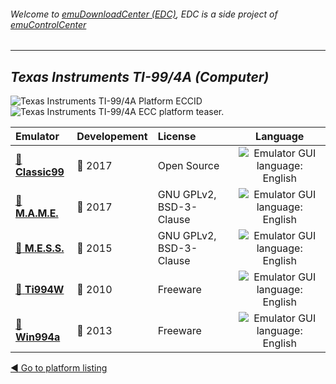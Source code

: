 ###### Welcome to [emuDownloadCenter (EDC)](https://github.com/PhoenixInteractiveNL/emuDownloadCenter/wiki/), EDC is a side project of [emuControlCenter](https://github.com/PhoenixInteractiveNL/emuControlCenter/wiki/)
***
## _Texas Instruments TI-99/4A (Computer)_
![](https://raw.githubusercontent.com/wiki/PhoenixInteractiveNL/emuDownloadCenter/images_platform/ecc_ti99_cell.png "Texas Instruments TI-99/4A Platform ECCID")
![](https://raw.githubusercontent.com/wiki/PhoenixInteractiveNL/emuDownloadCenter/images_platform/ecc_ti99_teaser.png "Texas Instruments TI-99/4A ECC platform teaser.")

| Emulator | Developement | License | Language |
|:---------|:-------------|:--------|:--------:|
| [:file_folder: **Classic99**](https://github.com/PhoenixInteractiveNL/emuDownloadCenter/wiki/Emulator-classic99#menu) | :large_blue_circle: 2017 | Open Source | ![](https://raw.githubusercontent.com/wiki/PhoenixInteractiveNL/emuDownloadCenter/images_flags/icon_flag_EN_24.png "Emulator GUI language: English") |
| [:file_folder: **M.A.M.E.**](https://github.com/PhoenixInteractiveNL/emuDownloadCenter/wiki/Emulator-mame#menu) | :large_blue_circle: 2017 | GNU GPLv2, BSD-3-Clause | ![](https://raw.githubusercontent.com/wiki/PhoenixInteractiveNL/emuDownloadCenter/images_flags/icon_flag_EN_24.png "Emulator GUI language: English") |
| [:file_folder: **M.E.S.S.**](https://github.com/PhoenixInteractiveNL/emuDownloadCenter/wiki/Emulator-mess#menu) | :large_blue_circle: 2015 | GNU GPLv2, BSD-3-Clause | ![](https://raw.githubusercontent.com/wiki/PhoenixInteractiveNL/emuDownloadCenter/images_flags/icon_flag_EN_24.png "Emulator GUI language: English") |
| [:file_folder: **Ti994W**](https://github.com/PhoenixInteractiveNL/emuDownloadCenter/wiki/Emulator-ti994w#menu) | :red_circle: 2010 | Freeware | ![](https://raw.githubusercontent.com/wiki/PhoenixInteractiveNL/emuDownloadCenter/images_flags/icon_flag_EN_24.png "Emulator GUI language: English") |
| [:file_folder: **Win994a**](https://github.com/PhoenixInteractiveNL/emuDownloadCenter/wiki/Emulator-win994a#menu) | :red_circle: 2013 | Freeware | ![](https://raw.githubusercontent.com/wiki/PhoenixInteractiveNL/emuDownloadCenter/images_flags/icon_flag_EN_24.png "Emulator GUI language: English") |

[:arrow_backward: Go to platform listing](https://github.com/PhoenixInteractiveNL/emuDownloadCenter/wiki/EDC-Platform-List)
